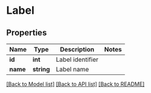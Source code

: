 # Label

## Properties
Name | Type | Description | Notes
------------ | ------------- | ------------- | -------------
**id** | **int** | Label identifier | 
**name** | **string** | Label name | 

[[Back to Model list]](../README.md#documentation-for-models) [[Back to API list]](../README.md#documentation-for-api-endpoints) [[Back to README]](../README.md)


